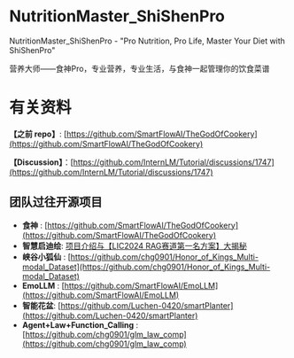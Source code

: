 # NutritionMaster_ShiShenPro

NutritionMaster_ShiShenPro - "Pro Nutrition, Pro Life, Master Your Diet with ShiShenPro"

营养大师——食神Pro，专业营养，专业生活，与食神一起管理你的饮食菜谱

# 有关资料

**【之前 repo】**: [https://github.com/SmartFlowAI/TheGodOfCookery](https://github.com/SmartFlowAI/TheGodOfCookery)

**【Discussion】**：[https://github.com/InternLM/Tutorial/discussions/1747](https://github.com/InternLM/Tutorial/discussions/1747)

## 团队过往开源项目

- **食神** : [https://github.com/SmartFlowAI/TheGodOfCookery](https://github.com/SmartFlowAI/TheGodOfCookery)
- **智慧启迪绘**: [项目介绍与【LIC2024 RAG赛道第一名方案】大揭秘](https://aistudio.baidu.com/projectdetail/8185249?channel=0&channelType=0&sUid=785756&shared=1&ts=1724121618335)
- **峡谷小狐仙** : [https://github.com/chg0901/Honor_of_Kings_Multi-modal_Dataset](https://github.com/chg0901/Honor_of_Kings_Multi-modal_Dataset)
- **EmoLLM** : [https://github.com/SmartFlowAI/EmoLLM](https://github.com/SmartFlowAI/EmoLLM)
- **智能花盆**: [https://github.com/Luchen-0420/smartPlanter](https://github.com/Luchen-0420/smartPlanter)
- **Agent+Law+Function_Calling** : [https://github.com/chg0901/glm_law_comp](https://github.com/chg0901/glm_law_comp)
